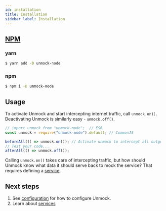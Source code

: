 ```yaml
---
id: installation
title: Installation
sidebar_label: Installation
---
```


## [NPM](https://www.npmjs.com)

### yarn

```bash
$ yarn add -D unmock-node
```

### npm

```bash
$ npm i -D unmock-node
```

## Usage

To activate Unmock and start intercepting internet traffic, call `unmock.on()`. Deactivating Unmock is similarly easy - `unmock.off()`.

```javascript
// import unmock from "unmock-node";  // ES6
const unmock = require("unmock-node").default; // CommonJS

beforeAll(() => unmock.on()); // Activate unmock to intercept all outgoing traffic
// Test your code...
afterAll(() => unmock.off());
```

Calling `unmock.on()` takes care of intercepting traffic, but how should Unmock know what data it should serve back to mock the service? That requires defining a [service](layout.md).

## Next steps

1. See [configuration](configuration.md) for how to configure Unmock.
1. Learn about [services](layout.md)
